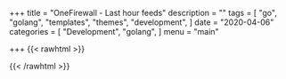 +++
title = "OneFirewall - Last hour feeds"
description = ""
tags = [
    "go",
    "golang",
    "templates",
    "themes",
    "development",
]
date = "2020-04-06"
categories = [
    "Development",
    "golang",
]
menu = "main"

+++
{{< rawhtml >}}

<!doctype html>
<html>
<head>

  <script src="https://code.jquery.com/jquery-3.3.1.min.js" integrity="sha256-FgpCb/KJQlLNfOu91ta32o/NMZxltwRo8QtmkMRdAu8=" crossorigin="anonymous"></script>
  <script type="text/javascript" src="https://visjs.github.io/vis-graph3d/dist/vis-graph3d.min.js"></script>
  <script type="text/javascript">

          function onload(){
              msg = [{"x":238597223,"z":111,"y":1345806852,"style":103},{"x":2750396587,"z":111,"y":1428675313,"style":103},{"x":602395553,"z":110,"y":1707747633,"style":103},{"x":1753451134,"z":177,"y":652210797,"style":125},{"x":1760354373,"z":111,"y":659372753,"style":103},{"x":3652636301,"z":126,"y":1190769650,"style":108},{"x":2806508166,"z":110,"y":2080036334,"style":103},{"x":2487678594,"z":165,"y":987915717,"style":121},{"x":2994770147,"z":176,"y":1111966367,"style":125},{"x":2806484660,"z":157,"y":1010127752,"style":119},{"x":3250287756,"z":158,"y":2390398796,"style":119},{"x":1850388934,"z":158,"y":1344088048,"style":119},{"x":1851219757,"z":166,"y":921637191,"style":122},{"x":236100285,"z":150,"y":618706359,"style":116},{"x":3075641814,"z":179,"y":2340598297,"style":126},{"x":3030873778,"z":160,"y":1817670313,"style":120},{"x":1736564581,"z":111,"y":2473007790,"style":103},{"x":1334398339,"z":163,"y":633236354,"style":121},{"x":2178247480,"z":171,"y":721077847,"style":123},{"x":1055546316,"z":119,"y":1306850448,"style":106},{"x":2497122919,"z":125,"y":1255012909,"style":108},{"x":855589097,"z":158,"y":297984816,"style":119},{"x":2487640986,"z":163,"y":1457432164,"style":121},{"x":1055562296,"z":165,"y":1228850003,"style":121},{"x":1757810919,"z":171,"y":1461937654,"style":123},{"x":1055547787,"z":102,"y":1868439305,"style":100},{"x":3195283939,"z":158,"y":2532291812,"style":119},{"x":3075577965,"z":157,"y":952030855,"style":119},{"x":2746021642,"z":111,"y":1841929969,"style":103},{"x":1779246090,"z":160,"y":1608298248,"style":120},{"x":908561142,"z":142,"y":2535843611,"style":114},{"x":3698879230,"z":104,"y":1743499082,"style":101},{"x":467493123,"z":107,"y":1005383263,"style":102},{"x":2538639615,"z":179,"y":659145690,"style":126},{"x":2045053256,"z":109,"y":648227763,"style":103},{"x":608428767,"z":180,"y":260698213,"style":126},{"x":2160568678,"z":171,"y":1094289454,"style":123},{"x":860733740,"z":180,"y":2223712035,"style":126},{"x":3188474395,"z":176,"y":2556692279,"style":125},{"x":1990418595,"z":111,"y":438740569,"style":103},{"x":21463345,"z":153,"y":999563044,"style":117},{"x":3070651384,"z":161,"y":1282963900,"style":120},{"x":3380241941,"z":163,"y":1512508300,"style":121},{"x":1562119889,"z":158,"y":1518008177,"style":119},{"x":860833503,"z":109,"y":355252556,"style":103},{"x":1394880573,"z":178,"y":2330302057,"style":126},{"x":3717475752,"z":160,"y":1560838825,"style":120},{"x":837292295,"z":160,"y":880527783,"style":120},{"x":1729153710,"z":158,"y":2143302009,"style":119},{"x":1392222671,"z":155,"y":226687552,"style":118},{"x":1761539497,"z":171,"y":1986528330,"style":123},{"x":1152877980,"z":111,"y":232990640,"style":103},{"x":3184701873,"z":105,"y":1164405025,"style":101},{"x":1917024857,"z":195,"y":83088436,"style":131},{"x":2655340195,"z":102,"y":1465503895,"style":100},{"x":3003000314,"z":155,"y":2110067767,"style":118},{"x":2994769934,"z":110,"y":432238083,"style":103},{"x":1443278309,"z":111,"y":962482398,"style":103},{"x":3128544266,"z":158,"y":270897340,"style":119},{"x":2671885683,"z":191,"y":1770895741,"style":130},{"x":837522796,"z":150,"y":2261662857,"style":116},{"x":1732040302,"z":160,"y":1302535877,"style":120},{"x":2057035578,"z":110,"y":2378917543,"style":103},{"x":2388513588,"z":171,"y":703988391,"style":123},{"x":3048100933,"z":160,"y":2118906234,"style":120},{"x":3230720873,"z":171,"y":120805694,"style":123},{"x":1779297350,"z":169,"y":1598330290,"style":123},{"x":3364726442,"z":105,"y":511335270,"style":101},{"x":2345106016,"z":161,"y":2559878690,"style":120},{"x":3361896173,"z":110,"y":2077772728,"style":103},{"x":2487624072,"z":148,"y":1139702268,"style":116},{"x":3075635490,"z":185,"y":542213854,"style":128},{"x":3149720774,"z":160,"y":7379638,"style":120},{"x":1779242556,"z":133,"y":2275369066,"style":111},{"x":1877329026,"z":107,"y":1295866486,"style":102},{"x":633062353,"z":107,"y":707806748,"style":102},{"x":715086941,"z":145,"y":2357595912,"style":115},{"x":1088637584,"z":145,"y":244384005,"style":115},{"x":2087458148,"z":165,"y":2579732016,"style":121},{"x":2045063509,"z":119,"y":100162445,"style":106},{"x":1731743490,"z":104,"y":65233524,"style":101},{"x":3397459335,"z":105,"y":694763210,"style":101},{"x":829591386,"z":108,"y":1038810724,"style":102},{"x":1401340103,"z":155,"y":1788737832,"style":118},{"x":1779172704,"z":169,"y":2530000531,"style":123},{"x":1046959973,"z":157,"y":512266016,"style":119},{"x":908341655,"z":101,"y":12291620,"style":100},{"x":1781953232,"z":153,"y":2229333257,"style":117},{"x":837405246,"z":193,"y":2189681755,"style":131},{"x":2680927206,"z":110,"y":2588211005,"style":103},{"x":3418240971,"z":177,"y":1409861670,"style":125},{"x":860606643,"z":186,"y":454870019,"style":128},{"x":2994792525,"z":176,"y":202643459,"style":125},{"x":1779192565,"z":192,"y":377235875,"style":130},{"x":92775592,"z":102,"y":1492599654,"style":100},{"x":1379965198,"z":110,"y":1684632274,"style":103},{"x":28555570,"z":111,"y":568781120,"style":103},{"x":609854386,"z":145,"y":1159683319,"style":115},{"x":3415667632,"z":141,"y":749232224,"style":113}]
              drawVisualization(msg)
              /*
                    jQuery.ajax({
                          url: '/api/v1/3d_data',
                          datatype: 'json',
                          contentType: "application/json; charset=utf-8",
                          type: 'get',
                          success: function (msg) {
                            drawVisualization(msg)
                          },
                          error: function (msg) {
                              alert("error :( ")
                          }
                    })
              */
          }


          function drawVisualization(msg) {
              var data = null;
              var graph = null;
              data = new vis.DataSet();
              data.add(msg)
              var options = {
                width:  '90%',
                height: '800px',
                style: 'dot-size',
                xLabel: "IPv4",
                yLabel: "Time",
                zLabel: "OneFirewall Crime-Score",
                showPerspective: false,
                showShadow: true,
                showGrid: true,
                keepAspectRatio: true,
                legendLabel:'value',
                verticalRatio: 1.0,
                cameraPosition: {
                  horizontal: -0.54,
                  vertical: 0.5,
                  distance: 1.6
                },
                dotSizeMinFraction: 0.5,
                dotSizeMaxFraction: 2.5
              };

              var container = document.getElementById('mygraph');
              graph = new vis.Graph3d(container, data, options);
          }

  </script>
</head>

<body onload="onload()">
<div id="mygraph"></div>

</body>
</html>

{{< /rawhtml >}}

